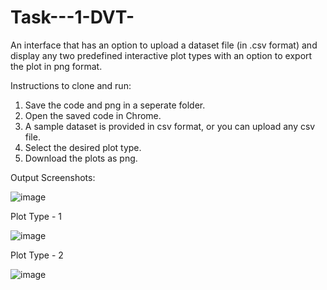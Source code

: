 # Task---1-DVT-
An interface that has an option to upload a dataset file (in .csv format) and display any two predefined interactive plot types with an option to export the plot in png format.

Instructions to clone and run:
1. Save the code and png in a seperate folder.
2. Open the saved code in Chrome.
3. A sample dataset is provided in csv format, or you can upload any csv file.
4. Select the desired plot type.
5. Download the plots as png.

Output Screenshots:

![image](https://github.com/user-attachments/assets/643519f9-ab80-4a5f-8237-24335fe60c55)

Plot Type - 1

![image](https://github.com/user-attachments/assets/54f1bbf4-cbef-45ee-8885-9140767a9185)

Plot Type - 2

![image](https://github.com/user-attachments/assets/133671a8-d326-4356-b8f3-58f83be87609)
